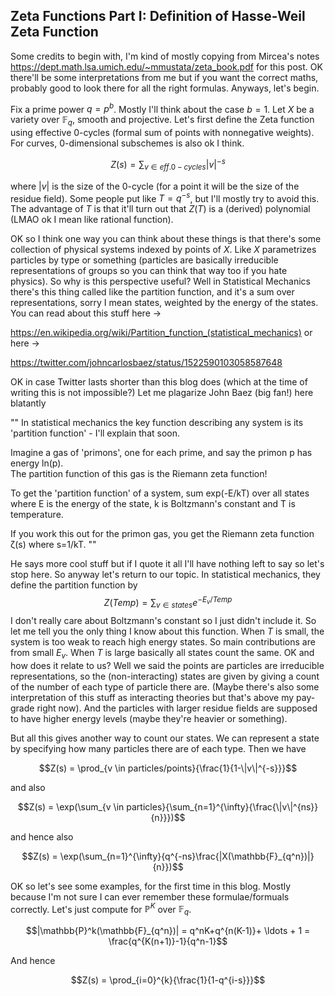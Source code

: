 ## Zeta Functions Part I: Definition of Hasse-Weil Zeta Function

Some credits to begin with, I'm kind of mostly copying from Mircea's notes https://dept.math.lsa.umich.edu/~mmustata/zeta_book.pdf for this post.
OK there'll be some interpretations from me but if you want the correct maths, probably good to look there for all the right formulas. Anyways,
let's begin.

Fix a prime power $q=p^b$. Mostly I'll think about the case $b=1$. Let $X$ be a variety over $\mathbb{F}_q$, smooth and projective. 
Let's first define the Zeta function using effective $0$-cycles (formal sum of points with nonnegative weights). For curves, $0$-dimensional
subschemes is also ok I think.

$$Z(s)=\sum_{v \in eff. 0-cycles}{|v|^{-s}}$$

where $|v|$ is the size of the $0$-cycle (for a point it will be the size of the residue field). Some people put like $T=q^{-s}$, but I'll mostly
try to avoid this. The advantage of $T$ is that it'll turn out that $Z(T)$ is a (derived) polynomial (LMAO ok I mean like rational function).

OK so I think one way you can think about these things is that there's some collection of physical systems indexed by points of $X$. Like
$X$ parametrizes particles by type or something (particles are basically irreducible representations of groups so you can think that way too if you hate
physics). So why is this perspective useful? Well in Statistical Mechanics there's this thing called like the partition function, and it's a sum
over representations, sorry I mean states, weighted by the energy of the states. You can read about this stuff here ->

https://en.wikipedia.org/wiki/Partition_function_(statistical_mechanics)
or here ->

https://twitter.com/johncarlosbaez/status/1522590103058587648

OK in case Twitter lasts shorter than this blog does (which at the time of writing this is not impossible?) Let me plagarize John Baez (big fan!)
here blatantly

""
In statistical mechanics the key function describing any system is its 'partition function' - I'll explain that soon.

Imagine a gas of 'primons', one for each prime, and say the primon p has energy ln(p).   
The partition function of this gas is the Riemann zeta function!

To get the 'partition function' of a system, sum exp(-E/kT) over all states where E is the energy of the state, k is Boltzmann's constant and T is temperature.

If you work this out for the primon gas, you get the Riemann zeta function ζ(s) where s=1/kT.
"" 
  
He says more cool stuff but if I quote it all I'll have nothing left to say so let's stop here. So anyway let's return to our topic.
In statistical mechanics, they define the partition function by
$$Z(Temp)=\sum_{v \in states}{e^{-E_v/Temp}}$$
I don't really care about Boltzmann's constant so I just didn't include it. So let me tell you the only thing I know about this function.
When $T$ is small, the system is too weak to reach high energy states. So main contributions are from small $E_v$. When $T$ is large basically
all states count the same. OK and how does it relate to us? Well we said the points are particles are irreducible representations, so the 
(non-interacting) states are given by giving a count of the number of each type of particle there are. (Maybe there's also some interpretation
of this stuff as interacting theories but that's above my pay-grade right now). And the particles with larger residue fields are supposed to have
higher energy levels (maybe they're heavier or something).

But all this gives another way to count our states. We can represent a state by specifying how many particles there are of each type. Then we have

$$Z(s) = \prod_{v \in particles/points}{\frac{1}{1-\|v\|^{-s}}}$$

and also

$$Z(s) = \exp(\sum_{v \in particles}{\sum_{n=1}^{\infty}{\frac{\|v\|^{ns}}{n}}})$$

and hence also

$$Z(s) = \exp(\sum_{n=1}^{\infty}{q^{-ns}\frac{|X(\mathbb{F}_{q^n})|}{n}})$$

OK so let's see some examples, for the first time in this blog. Mostly because I'm not sure I can ever remember these formulae/formuals correctly.
Let's just compute for $\mathbb{P}^K$ over $\mathbb{F}_q$. 
  
$$|\mathbb{P}^k(\mathbb{F}_{q^n})| = q^nK+q^{n(K-1)}+ \ldots + 1 = \frac{q^{K(n+1)}-1}{q^n-1}$$

And hence

$$Z(s) = \prod_{i=0}^{k}{\frac{1}{1-q^{i-s}}}$$

